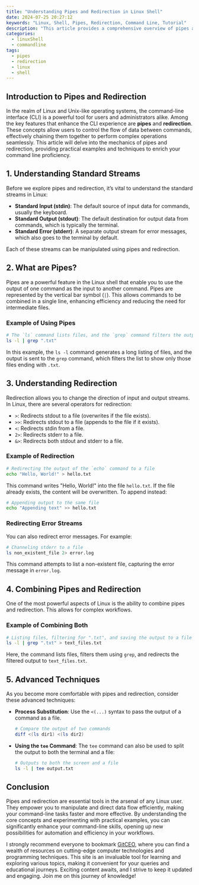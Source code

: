 ```yaml
---
title: "Understanding Pipes and Redirection in Linux Shell"
date: 2024-07-25 20:27:12
keywords: "Linux, Shell, Pipes, Redirection, Command Line, Tutorial"
description: "This article provides a comprehensive overview of pipes and redirection in the Linux shell, detailing how they work, their syntax, and practical examples. Users will learn how to efficiently chain commands together using pipes and redirect input and output through various methods. This detailed guide is perfect for beginners and experienced users looking to enhance their command line skills. Discover the nuances of standard input, output, and error streams, and understand when and how to use redirection operators. We will also explore advanced techniques for using pipes and redirection to streamline workflows and automate tasks in the Linux environment."
categories:
  - linuxShell
  - commandline
tags:
  - pipes
  - redirection
  - linux
  - shell
---
```


## Introduction to Pipes and Redirection

In the realm of Linux and Unix-like operating systems, the command-line interface (CLI) is a powerful tool for users and administrators alike. Among the key features that enhance the CLI experience are **pipes** and **redirection**. These concepts allow users to control the flow of data between commands, effectively chaining them together to perform complex operations seamlessly. This article will delve into the mechanics of pipes and redirection, providing practical examples and techniques to enrich your command line proficiency.

<!-- more -->

## 1. Understanding Standard Streams

Before we explore pipes and redirection, it’s vital to understand the standard streams in Linux:

- **Standard Input (stdin)**: The default source of input data for commands, usually the keyboard.
- **Standard Output (stdout)**: The default destination for output data from commands, which is typically the terminal.
- **Standard Error (stderr)**: A separate output stream for error messages, which also goes to the terminal by default.

Each of these streams can be manipulated using pipes and redirection.

## 2. What are Pipes?

Pipes are a powerful feature in the Linux shell that enable you to use the output of one command as the input to another command. Pipes are represented by the vertical bar symbol (`|`). This allows commands to be combined in a single line, enhancing efficiency and reducing the need for intermediate files.

### Example of Using Pipes

```bash
# The `ls` command lists files, and the `grep` command filters the output for ".txt" files
ls -l | grep ".txt"
```

In this example, the `ls -l` command generates a long listing of files, and the output is sent to the `grep` command, which filters the list to show only those files ending with `.txt`.

## 3. Understanding Redirection

Redirection allows you to change the direction of input and output streams. In Linux, there are several operators for redirection:

- `>`: Redirects stdout to a file (overwrites if the file exists).
- `>>`: Redirects stdout to a file (appends to the file if it exists).
- `<`: Redirects stdin from a file.
- `2>`: Redirects stderr to a file.
- `&>`: Redirects both stdout and stderr to a file.

### Example of Redirection

```bash
# Redirecting the output of the `echo` command to a file
echo "Hello, World!" > hello.txt
```

This command writes "Hello, World!" into the file `hello.txt`. If the file already exists, the content will be overwritten. To append instead:

```bash
# Appending output to the same file
echo "Appending text" >> hello.txt
```

### Redirecting Error Streams

You can also redirect error messages. For example:

```bash
# Channeling stderr to a file
ls non_existent_file 2> error.log
```

This command attempts to list a non-existent file, capturing the error message in `error.log`.

## 4. Combining Pipes and Redirection

One of the most powerful aspects of Linux is the ability to combine pipes and redirection. This allows for complex workflows.

### Example of Combining Both

```bash
# Listing files, filtering for ".txt", and saving the output to a file
ls -l | grep ".txt" > text_files.txt
```

Here, the command lists files, filters them using `grep`, and redirects the filtered output to `text_files.txt`.

## 5. Advanced Techniques

As you become more comfortable with pipes and redirection, consider these advanced techniques:

- **Process Substitution**: Use the `<(...)` syntax to pass the output of a command as a file.
  
  ```bash
  # Compare the output of two commands
  diff <(ls dir1) <(ls dir2)
  ```

- **Using the `tee` Command**: The `tee` command can also be used to split the output to both the terminal and a file:

  ```bash
  # Outputs to both the screen and a file
  ls -l | tee output.txt
  ```

## Conclusion

Pipes and redirection are essential tools in the arsenal of any Linux user. They empower you to manipulate and direct data flow efficiently, making your command-line tasks faster and more effective. By understanding the core concepts and experimenting with practical examples, you can significantly enhance your command-line skills, opening up new possibilities for automation and efficiency in your workflows.

I strongly recommend everyone to bookmark [GitCEO](https://gitceo.com), where you can find a wealth of resources on cutting-edge computer technologies and programming techniques. This site is an invaluable tool for learning and exploring various topics, making it convenient for your queries and educational journeys. Exciting content awaits, and I strive to keep it updated and engaging. Join me on this journey of knowledge!